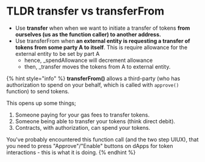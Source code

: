 # TLDR transfer vs transferFrom

* Use **transfer** when when we want to initiate a transfer of tokens **from ourselves (us as the function caller) to another address.**
* Use transferFrom when **an external entity is requesting a transfer of tokens from some party A to itself**. This is require allowance for the external entity to be set by part A
  * hence, \_spendAllowance will decrement allowance
  * then, \_transfer moves the tokens from A to external entity.

{% hint style="info" %}
**transferFrom()** allows a third-party (who has authorization to spend on your behalf, which is called with `approve()` function) to send tokens.&#x20;

This opens up some things;&#x20;

1. Someone paying for your gas fees to transfer tokens.
2. Someone being able to transfer your tokens (think direct debit).
3. Contracts, with authorization, can spend your tokens.



You've probably encountered this function call (and the two step UIUX), that you need to press "Approve"/"Enable" buttons on dApps for token interactions - this is what it is doing.
{% endhint %}
